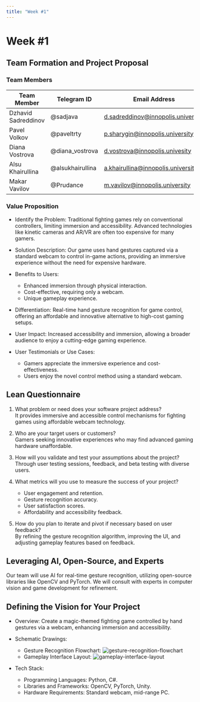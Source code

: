 ```yaml
---
title: "Week #1"
---
```


# Week #1

## **Team Formation and Project Proposal**

### **Team Members**

| Team Member              | Telegram ID   | Email Address   |
|--------------------------|---------------|-----------------|
| Dzhavid Sadreddinov     | @sadjava | d.sadreddinov@innopolis.university |
| Pavel Volkov            | @paveltrty | p.sharygin@innopolis.university |
| Diana Vostrova          | @diana_vostrova | d.vostrova@innopolis.univesity |
| Alsu Khairullina        | @alsukhairullina | a.khairullina@innopolis.university |
| Makar Vavilov           | @Prudance | m.vavilov@innopolis.university |

### **Value Proposition**

- Identify the Problem:
Traditional fighting games rely on conventional controllers, limiting immersion and accessibility. Advanced technologies like kinetic cameras and AR/VR are often too expensive for many gamers.

- Solution Description:
Our game uses hand gestures captured via a standard webcam to control in-game actions, providing an immersive experience without the need for expensive hardware.

- Benefits to Users:
   - Enhanced immersion through physical interaction.
   - Cost-effective, requiring only a webcam.
   - Unique gameplay experience.

- Differentiation:
Real-time hand gesture recognition for game control, offering an affordable and innovative alternative to high-cost gaming setups.

- User Impact:
Increased accessibility and immersion, allowing a broader audience to enjoy a cutting-edge gaming experience.

- User Testimonials or Use Cases:
   - Gamers appreciate the immersive experience and cost-effectiveness.
   - Users enjoy the novel control method using a standard webcam.

## **Lean Questionnaire**

1. What problem or need does your software project address?  
   It provides immersive and accessible control mechanisms for fighting games using affordable webcam technology.

2. Who are your target users or customers?  
   Gamers seeking innovative experiences who may find advanced gaming hardware unaffordable.

3. How will you validate and test your assumptions about the project?  
   Through user testing sessions, feedback, and beta testing with diverse users.

4. What metrics will you use to measure the success of your project?
   - User engagement and retention.
   - Gesture recognition accuracy.
   - User satisfaction scores.
   - Affordability and accessibility feedback.

5. How do you plan to iterate and pivot if necessary based on user feedback?  
   By refining the gesture recognition algorithm, improving the UI, and adjusting gameplay features based on feedback.

## **Leveraging AI, Open-Source, and Experts**

Our team will use AI for real-time gesture recognition, utilizing open-source libraries like OpenCV and PyTorch. We will consult with experts in computer vision and game development for refinement.

## **Defining the Vision for Your Project**

- Overview: Create a magic-themed fighting game controlled by hand gestures via a webcam, enhancing immersion and accessibility.

- Schematic Drawings: 
   - Gesture Recognition Flowchart:
   ![gesture-recognition-flowchart](/2024/Magestic/week1/gesture.svg)
   - Gameplay Interface Layout:
   ![gameplay-interface-layout](/2024/Magestic/week1/gameplay.svg)

- Tech Stack:
   - Programming Languages: Python, C#.
   - Libraries and Frameworks: OpenCV, PyTorch, Unity.
   - Hardware Requirements: Standard webcam, mid-range PC.

